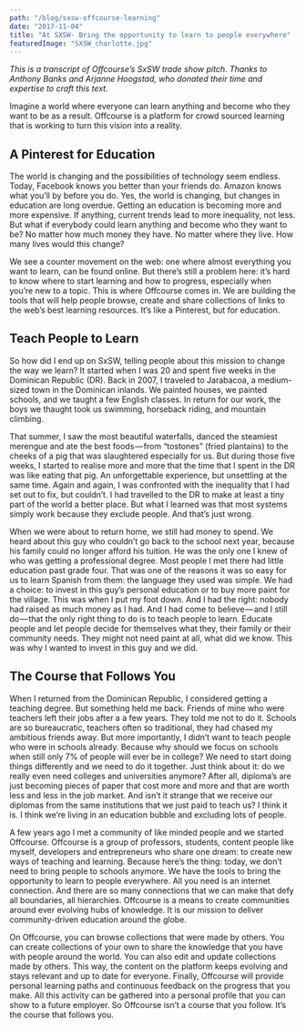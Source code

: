 ```yaml
---
path: "/blog/sxsw-offcourse-learning"
date: "2017-11-04"
title: "At SXSW- Bring the opportunity to learn to people everywhere"
featuredImage: "SXSW_charlotte.jpg"
---
```



*This is a transcript of Offcourse’s SxSW trade show pitch. Thanks to Anthony Banks and Arjanne Hoogstad, who donated their time and expertise to craft this text.*

Imagine a world where everyone can learn anything and become who they want to be as a result. Offcourse is a platform for crowd sourced learning that is working to turn this vision into a reality.


## A Pinterest for Education

The world is changing and the possibilities of technology seem endless. Today, Facebook knows you better than your friends do. Amazon knows what you’ll by before you do. Yes, the world is changing, but changes in education are long overdue. Getting an education is becoming more and more expensive. If anything, current trends lead to more inequality, not less. But what if everybody could learn anything and become who they want to be? No matter how much money they have. No matter where they live. How many lives would this change?

We see a counter movement on the web: one where almost everything you want to learn, can be found online. But there’s still a problem here: it’s hard to know where to start learning and how to progress, especially when you’re new to a topic. This is where Offcourse comes in. We are building the tools that will help people browse, create and share collections of links to the web’s best learning resources. It’s like a Pinterest, but for education.


## Teach People to Learn

So how did I end up on SxSW, telling people about this mission to change the way we learn? It started when I was 20 and spent five weeks in the Dominican Republic (DR). Back in 2007, I traveled to Jarabacoa, a medium-sized town in the Dominican inlands. We painted houses, we painted schools, and we taught a few English classes. In return for our work, the boys we thaught took us swimming, horseback riding, and mountain climbing.

That summer, I saw the most beautiful waterfalls, danced the steamiest merengue and ate the best foods — from “tostones” (fried plantains) to the cheeks of a pig that was slaughtered especially for us. But during those five weeks, I started to realise more and more that the time that I spent in the DR was like eating that pig. An unforgettable experience, but unsettling at the same time. Again and again, I was confronted with the inequality that I had set out to fix, but couldn’t. I had travelled to the DR to make at least a tiny part of the world a better place. But what I learned was that most systems simply work because they exclude people. And that’s just wrong.

When we were about to return home, we still had money to spend. We heard about this guy who couldn’t go back to the school next year, because his family could no longer afford his tuition. He was the only one I knew of who was getting a professional degree. Most people I met there had little education past grade four. That was one of the reasons it was so easy for us to learn Spanish from them: the language they used was simple. We had a choice: to invest in this guy’s personal education or to buy more paint for the village. This was when I put my foot down. And I had the right: nobody had raised as much money as I had. And I had come to believe — and I still do — that the only right thing to do is to teach people to learn. Educate people and let people decide for themselves what they, their family or their community needs. They might not need paint at all, what did we know. This was why I wanted to invest in this guy and we did.


## The Course that Follows You

When I returned from the Dominican Republic, I considered getting a teaching degree. But something held me back. Friends of mine who were teachers left their jobs after a a few years. They told me not to do it. Schools are so bureaucratic, teachers often so traditional, they had chased my ambitious friends away. But more importantly, I didn’t want to teach people who were in schools already. Because why should we focus on schools when still only 7% of people will ever be in college? We need to start doing things differently and we need to do it together. Just think about it: do we really even need colleges and universities anymore? After all, diploma’s are just becoming pieces of paper that cost more and more and that are worth less and less in the job market. And isn’t it strange that we receive our diplomas from the same institutions that we just paid to teach us? I think it is. I think we’re living in an education bubble and excluding lots of people.

A few years ago I met a community of like minded people and we started Offcourse. Offcourse is a group of professors, students, content people like myself, developers and entrepreneurs who share one dream: to create new ways of teaching and learning. Because here’s the thing: today, we don’t need to bring people to schools anymore. We have the tools to bring the opportunity to learn to people everywhere. All you need is an internet connection. And there are so many connections that we can make that defy all boundaries, all hierarchies. Offcourse is a means to create communities around ever evolving hubs of knowledge. It is our mission to deliver community-driven education around the globe.

On Offcourse, you can browse collections that were made by others. You can create collections of your own to share the knowledge that you have with people around the world. You can also edit and update collections made by others. This way, the content on the platform keeps evolving and stays relevant and up to date for everyone. Finally, Offcourse will provide personal learning paths and continuous feedback on the progress that you make. All this activity can be gathered into a personal profile that you can show to a future employer. So Offcourse isn’t a course that you follow. It’s the course that follows you.
